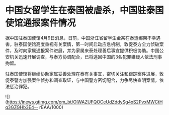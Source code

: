# 中国女留学生在泰国被虐杀，中国驻泰国使馆通报案件情况

据中国驻泰国使馆4月9日消息，日前，中国浙江省留学生金某在泰遭绑架不幸遇害。驻泰国使馆高度重视有关案情，第一时间启动应急机制，敦促泰方全力侦破案件，及时向家属通报案件进展，并为家属来泰处理善后事宜提供积极协助。中国公安机关迅速开展调查，与泰方协调配合，已将逃回中国的3名犯罪嫌疑人依法刑事拘留。

驻泰国使馆将继续协助家属妥善处理在泰有关事宜，密切关注和跟踪案件进展，敦促泰警方加强案件侦办和调查取证，与中国警方密切配合，力争尽快查明案情，依法惩治罪犯。

![](https://inews.gtimg.com/om_bt/OlWAZUFQOCeUdZddySg4xS2PvxMWCtHq3GZGHb3E4--
rEAA/1000)

